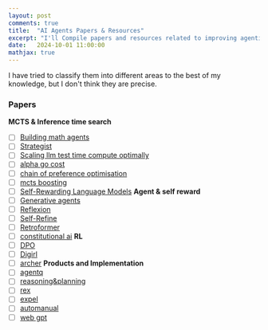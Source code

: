 ```yaml
---
layout: post
comments: true
title:  "AI Agents Papers & Resources"
excerpt: "I'll Compile papers and resources related to improving agentic abilities of LLMs in  planning and reasoning"
date:   2024-10-01 11:00:00
mathjax: true
---
```


<!-- 
<svg width="800" height="200">
	<rect width="800" height="200" style="fill:rgb(98,51,20)" />
	<rect width="20" height="50" x="20" y="100" style="fill:rgb(189,106,53)" />
	<rect width="20" height="50" x="760" y="30" style="fill:rgb(77,175,75)" />
	<rect width="10" height="10" x="400" y="60" style="fill:rgb(225,229,224)" />
</svg>
 -->
I have tried to classify them into different areas to the best of my knowledge, but I don't think they are precise. 
### Papers
**MCTS & Inference time search** 
- [ ] [Building math agents](https://www.arxiv.org/pdf/2409.02392)
- [ ] [Strategist](https://arxiv.org/pdf/2408.10635)
- [ ] [Scaling llm test time compute optimally](https://arxiv.org/pdf/2408.03314)
- [ ] [alpha go cost](https://www.yuzeh.com/data/agz-cost.html)
- [ ] [chain of preference optimisation](https://arxiv.org/pdf/2406.09136)
- [ ] [mcts boosting](https://arxiv.org/pdf/2405.00451)
- [ ] [Self-Rewarding Language Models](https://arxiv.org/pdf/2401.10020)
**Agent & self reward** 
- [ ] [Generative agents](https://arxiv.org/abs/2304.03442)
- [ ] [Reflexion](https://arxiv.org/abs/2303.1136)
- [ ] [Self-Refine](https://arxiv.org/abs/2303.17651)
- [ ] [Retroformer](https://arxiv.org/pdf/2308.02151)
- [ ] [constitutional ai](https://arxiv.org/pdf/2212.08073)
**RL**
- [ ] [DPO](https://arxiv.org/pdf/2305.18290)
- [ ] [Digirl](https://arxiv.org/abs/2406.11896)
- [ ] [archer](https://arxiv.org/abs/2402.19446)
**Products and Implementation**
- [ ] [agentq](https://arxiv.org/pdf/2408.07199)
- [ ] [reasoning&planning](https://arxiv.org/pdf/2305.14992)
- [ ] [rex](https://arxiv.org/pdf/2307.08962)
- [ ] [expel](https://arxiv.org/pdf/2308.10144)
- [ ] [automanual](https://arxiv.org/pdf/2405.16247)
- [ ] [web gpt](https://arxiv.org/abs/2112.09332)
